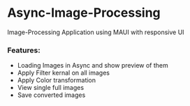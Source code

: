 # Async-Image-Processing

Image-Processing Application using MAUI with responsive UI

### Features:
- Loading Images in Async and show preview of them
- Apply Filter kernal on all images
- Apply Color transformation
- View single full images
- Save converted images
